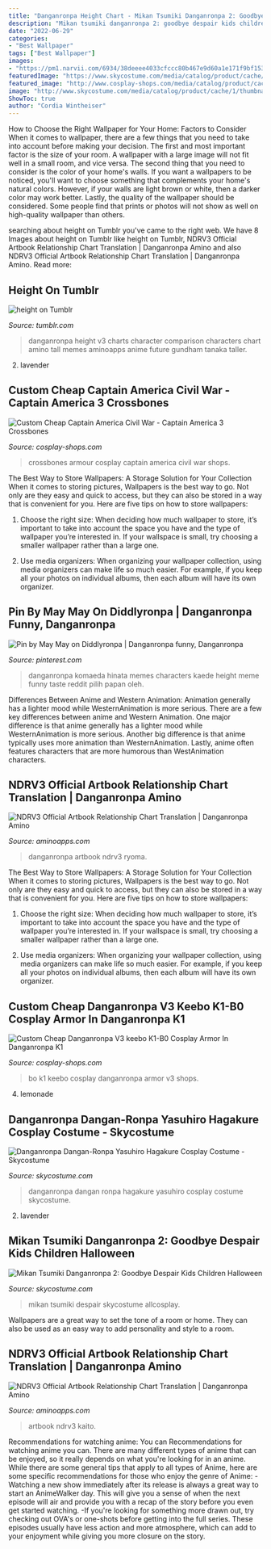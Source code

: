 ```yaml
---
title: "Danganronpa Height Chart - Mikan Tsumiki Danganronpa 2: Goodbye Despair Kids Children Halloween"
description: "Mikan tsumiki danganronpa 2: goodbye despair kids children halloween"
date: "2022-06-29"
categories:
- "Best Wallpaper"
tags: ["Best Wallpaper"]
images:
- "https://pm1.narvii.com/6934/38deeee4033cfccc80b467e9d60a1e171f9bf153r1-1280-451v2_hq.jpg"
featuredImage: "https://www.skycostume.com/media/catalog/product/cache/1/thumbnail/600x600/9df78eab33525d08d6e5fb8d27136e95/1/2/12002594-4.jpg"
featured_image: "http://www.cosplay-shops.com/media/catalog/product/cache/1/image/a727355b4db839f1520af058ea680301/c/a/captain_america_civil_war_-_captain_america_3_crossbones_cosplay_armour.jpg"
image: "http://www.skycostume.com/media/catalog/product/cache/1/thumbnail/600x600/9df78eab33525d08d6e5fb8d27136e95/d/a/danganronpa_dangan-ronpa_yasuhiro_hagakure_cosplay_costume-4.jpg"
ShowToc: true
author: "Cordia Wintheiser"
---
```



How to Choose the Right Wallpaper for Your Home: Factors to Consider
When it comes to wallpaper, there are a few things that you need to take into account before making your decision. The first and most important factor is the size of your room. A wallpaper with a large image will not fit well in a small room, and vice versa. 
The second thing that you need to consider is the color of your home's walls. If you want a wallpapers to be noticed, you'll want to choose something that complements your home's natural colors. However, if your walls are light brown or white, then a darker color may work better. 
Lastly, the quality of the wallpaper should be considered. Some people find that prints or photos will not show as well on high-quality wallpaper than others.

	

		
searching about height on Tumblr you've came to the right web. We have 8 Images about height on Tumblr like height on Tumblr, NDRV3 Official Artbook Relationship Chart Translation | Danganronpa Amino and also NDRV3 Official Artbook Relationship Chart Translation | Danganronpa Amino. Read more:
		
    
## Height On Tumblr

<img loading=lazy src="https://68.media.tumblr.com/eba038bcbf0522375b6a61aef03a04c5/tumblr_ooqlzg3Csc1vg0k81o1_500.png" onerror="this.onerror=null;this.src='https://tse1.mm.bing.net/th?id=OIP.SSmWlbi34RIn5HbhG64hlgHaCl&amp;pid=15.1';" alt="height on Tumblr">

_Source: tumblr.com_

>danganronpa height v3 charts character comparison characters chart amino tall memes aminoapps anime future gundham tanaka taller. 

	

2. lavender 

    
## Custom Cheap Captain America Civil War - Captain America 3 Crossbones

<img loading=lazy src="http://www.cosplay-shops.com/media/catalog/product/cache/1/image/a727355b4db839f1520af058ea680301/c/a/captain_america_civil_war_-_captain_america_3_crossbones_cosplay_armour.jpg" onerror="this.onerror=null;this.src='https://tse1.mm.bing.net/th?id=OIP.D7GpBAkkSZQixoZpw-97YgHaHa&amp;pid=15.1';" alt="Custom Cheap Captain America Civil War - Captain America 3 Crossbones">

_Source: cosplay-shops.com_

>crossbones armour cosplay captain america civil war shops. 

	

The Best Way to Store Wallpapers: A Storage Solution for Your Collection
When it comes to storing pictures, Wallpapers is the best way to go. Not only are they easy and quick to access, but they can also be stored in a way that is convenient for you. Here are five tips on how to store wallpapers:
1) Choose the right size: When deciding how much wallpaper to store, it’s important to take into account the space you have and the type of wallpaper you’re interested in. If your wallspace is small, try choosing a smaller wallpaper rather than a large one.

2) Use media organizers: When organizing your wallpaper collection, using media organizers can make life so much easier. For example, if you keep all your photos on individual albums, then each album will have its own organizer.

    
## Pin By May May On Diddlyronpa | Danganronpa Funny, Danganronpa

<img loading=lazy src="https://i.pinimg.com/736x/5b/2b/e8/5b2be8a935260a04957c5a86ce2ab16a.jpg" onerror="this.onerror=null;this.src='https://tse4.mm.bing.net/th?id=OIP.cljAmNpF0y2wNaQBfbo1KgHaFa&amp;pid=15.1';" alt="Pin by May May on Diddlyronpa | Danganronpa funny, Danganronpa">

_Source: pinterest.com_

>danganronpa komaeda hinata memes characters kaede height meme funny taste reddit pilih papan oleh. 

	

Differences Between Anime and Western Animation: Animation generally has a lighter mood while WesternAnimation is more serious.
There are a few key differences between anime and Western Animation. One major difference is that anime generally has a lighter mood while WesternAnimation is more serious. Another big difference is that anime typically uses more animation than WesternAnimation. Lastly, anime often features characters that are more humorous than WestAnimation characters.

    
## NDRV3 Official Artbook Relationship Chart Translation | Danganronpa Amino

<img loading=lazy src="https://pm1.narvii.com/6934/38deeee4033cfccc80b467e9d60a1e171f9bf153r1-1280-451v2_hq.jpg" onerror="this.onerror=null;this.src='https://tse3.mm.bing.net/th?id=OIP.EW5_NiRHeQMmAgvsQzK1_AHaCm&amp;pid=15.1';" alt="NDRV3 Official Artbook Relationship Chart Translation | Danganronpa Amino">

_Source: aminoapps.com_

>danganronpa artbook ndrv3 ryoma. 

	

The Best Way to Store Wallpapers: A Storage Solution for Your Collection
When it comes to storing pictures, Wallpapers is the best way to go. Not only are they easy and quick to access, but they can also be stored in a way that is convenient for you. Here are five tips on how to store wallpapers:
1) Choose the right size: When deciding how much wallpaper to store, it’s important to take into account the space you have and the type of wallpaper you’re interested in. If your wallspace is small, try choosing a smaller wallpaper rather than a large one.

2) Use media organizers: When organizing your wallpaper collection, using media organizers can make life so much easier. For example, if you keep all your photos on individual albums, then each album will have its own organizer.

    
## Custom Cheap Danganronpa V3 Keebo K1-B0 Cosplay Armor In Danganronpa K1

<img loading=lazy src="http://www.cosplay-shops.com/media/catalog/product/cache/1/image/a727355b4db839f1520af058ea680301/_/_/__20180607112317.jpg" onerror="this.onerror=null;this.src='https://tse4.mm.bing.net/th?id=OIP.yPkeHO12bQMeaz1WoSpQTgHaKZ&amp;pid=15.1';" alt="Custom Cheap Danganronpa V3 keebo K1-B0 Cosplay Armor In Danganronpa K1">

_Source: cosplay-shops.com_

>bo k1 keebo cosplay danganronpa armor v3 shops. 

	

4. lemonade 

    
## Danganronpa Dangan-Ronpa Yasuhiro Hagakure Cosplay Costume - Skycostume

<img loading=lazy src="http://www.skycostume.com/media/catalog/product/cache/1/thumbnail/600x600/9df78eab33525d08d6e5fb8d27136e95/d/a/danganronpa_dangan-ronpa_yasuhiro_hagakure_cosplay_costume-4.jpg" onerror="this.onerror=null;this.src='https://tse2.mm.bing.net/th?id=OIP.Ch7I3Yg4BdvoDjX70c9d-QHaHa&amp;pid=15.1';" alt="Danganronpa Dangan-Ronpa Yasuhiro Hagakure Cosplay Costume - Skycostume">

_Source: skycostume.com_

>danganronpa dangan ronpa hagakure yasuhiro cosplay costume skycostume. 

	

2. lavender 

    
## Mikan Tsumiki Danganronpa 2: Goodbye Despair Kids Children Halloween

<img loading=lazy src="https://www.skycostume.com/media/catalog/product/cache/1/thumbnail/600x600/9df78eab33525d08d6e5fb8d27136e95/1/2/12002594-4.jpg" onerror="this.onerror=null;this.src='https://tse3.mm.bing.net/th?id=OIP.cvwQ8OKSw4A19B1PpqqmQAHaHa&amp;pid=15.1';" alt="Mikan Tsumiki Danganronpa 2: Goodbye Despair Kids Children Halloween">

_Source: skycostume.com_

>mikan tsumiki despair skycostume allcosplay. 

	

Wallpapers are a great way to set the tone of a room or home. They can also be used as an easy way to add personality and style to a room.

    
## NDRV3 Official Artbook Relationship Chart Translation | Danganronpa Amino

<img loading=lazy src="http://pm1.narvii.com/6934/20df0700c016a6132638afdd22d000272b42bf66r1-1280-505v2_uhq.jpg" onerror="this.onerror=null;this.src='https://tse1.mm.bing.net/th?id=OIP.DfolC-0O4yCkrh1eGZXPvQHaC7&amp;pid=15.1';" alt="NDRV3 Official Artbook Relationship Chart Translation | Danganronpa Amino">

_Source: aminoapps.com_

>artbook ndrv3 kaito. 

	

Recommendations for watching anime: You can
Recommendations for watching anime you can. There are many different types of anime that can be enjoyed, so it really depends on what you're looking for in an anime. While there are some general tips that apply to all types of Anime, here are some specific recommendations for those who enjoy the genre of Anime: 
-Watching a new show immediately after its release is always a great way to start an AnimeWalker day. This will give you a sense of when the next episode will air and provide you with a recap of the story before you even get started watching. 
-If you're looking for something more drawn out, try checking out OVA's or one-shots before getting into the full series. These episodes usually have less action and more atmosphere, which can add to your enjoyment while giving you more closure on the story.

